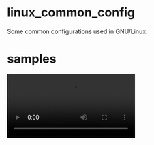 # linux_common_config
Some common configurations used in GNU/Linux.
# samples
![flv.js (HTTP-FLV)](video/flv.js_HTTP_FLV.mp4)
